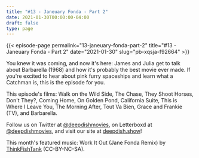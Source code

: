 ```yaml
---
title: "#13 - Janeuary Fonda - Part 2"
date: 2021-01-30T00:00:00-04:00
draft: false
type: page
---
```


{{< episode-page permalink="13-janeuary-fonda-part-2" title="#13 - Janeuary Fonda - Part 2" date="2021-01-30" slug="pb-xqsja-f92664" >}}

You knew it was coming, and now it's here: James and Julia get to talk about Barbarella (1968) and how it's probably the best movie ever made. If you're excited to hear about pink furry spaceships and learn what a Catchman is, this is the episode for you.

This episode's films: Walk on the Wild Side, The Chase, They Shoot Horses, Don't They?, Coming Home, On Golden Pond, California Suite, This is Where I Leave You, The Morning After, Tout Va Bien, Grace and Frankie (TV), and Barbarella.

Follow us on Twitter at [@deepdishmovies](https://twitter.com/deepdishmovies), on Letterboxd at [@deepdishmovies](https://letterboxd.com/deepdishmovies/), and visit our site at [deepdish.show](https://www.deepdish.show)!

This month's featured music: Work It Out (Jane Fonda Remix) by [ThinkFishTank](https://thinkfishtank.com/) (CC-BY-NC-SA).